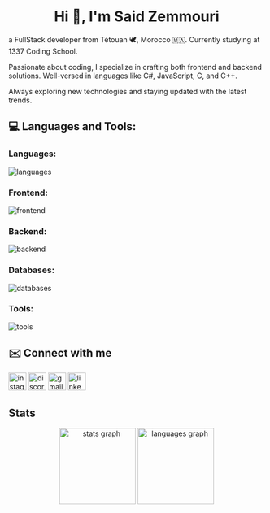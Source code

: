 <h1 align="center">Hi 👋, I'm Said Zemmouri</h1>


<p align="left"> a FullStack developer from Tétouan 🕊️, Morocco 🇲🇦. Currently studying at 1337 Coding School.

Passionate about coding, I specialize in crafting both frontend and backend solutions. Well-versed in languages like C#, JavaScript, C, and C++.

Always exploring new technologies and staying updated with the latest trends. </p>

## 💻 Languages and Tools:
### Languages:
<img src="https://skillicons.dev/icons?i=cs,c,cpp,javascript&theme=dark" alt="languages"/>

### Frontend:
<img src="https://skillicons.dev/icons?i=html,css,sass,tailwind,react,redux,materialui,vite&theme=dark" alt="frontend"/>

### Backend:
<img src="https://skillicons.dev/icons?i=dotnet&theme=dark" alt="backend"/>

### Databases:
<img src="https://skillicons.dev/icons?i=mysql&theme=dark" alt="databases"/>

### Tools:
<img src="https://skillicons.dev/icons?i=postman,vscode,git,github&theme=dark" alt="tools"/>

## ✉️ Connect with me
<div align="left">
  <img src="https://img.shields.io/static/v1?message=Instagram&logo=instagram&label=&color=E4405F&logoColor=white&labelColor=&style=for-the-badge" height="35" alt="instagram logo"  />
  <img src="https://img.shields.io/static/v1?message=Discord&logo=discord&label=&color=7289DA&logoColor=white&labelColor=&style=for-the-badge" height="35" alt="discord logo"  />
  <img src="https://img.shields.io/static/v1?message=Gmail&logo=gmail&label=&color=D14836&logoColor=white&labelColor=&style=for-the-badge" height="35" alt="gmail logo"  />
  <img src="https://img.shields.io/static/v1?message=LinkedIn&logo=linkedin&label=&color=0077B5&logoColor=white&labelColor=&style=for-the-badge" height="35" alt="linkedin logo"  />
</div>


## Stats

<div align="center">
  <img src="https://github-readme-stats.vercel.app/api?username=maurodesouza&hide_title=false&hide_rank=false&show_icons=true&include_all_commits=true&count_private=true&disable_animations=false&theme=dracula&locale=en&hide_border=false" height="150" alt="stats graph"  />
  <img src="https://github-readme-stats.vercel.app/api/top-langs?username=maurodesouza&locale=en&hide_title=false&layout=compact&card_width=320&langs_count=5&theme=dracula&hide_border=false" height="150" alt="languages graph"  />
</div>
